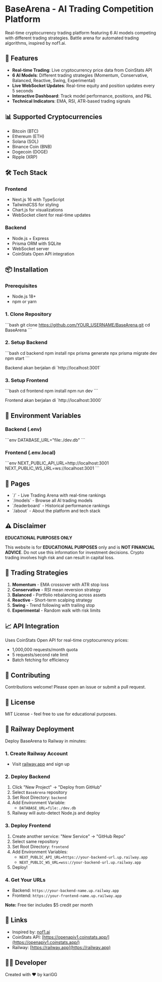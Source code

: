 # BaseArena - AI Trading Competition Platform

Real-time cryptocurrency trading platform featuring 6 AI models competing with different trading strategies. Battle arena for automated trading algorithms, inspired by nof1.ai.

## 🚀 Features

- **Real-time Trading**: Live cryptocurrency price data from CoinStats API
- **6 AI Models**: Different trading strategies (Momentum, Conservative, Balanced, Reactive, Swing, Experimental)
- **Live WebSocket Updates**: Real-time equity and position updates every 5 seconds
- **Interactive Dashboard**: Track model performance, positions, and P&L
- **Technical Indicators**: EMA, RSI, ATR-based trading signals

## 📊 Supported Cryptocurrencies

- Bitcoin (BTC)
- Ethereum (ETH)
- Solana (SOL)
- Binance Coin (BNB)
- Dogecoin (DOGE)
- Ripple (XRP)

## 🛠 Tech Stack

### Frontend
- Next.js 16 with TypeScript
- TailwindCSS for styling
- Chart.js for visualizations
- WebSocket client for real-time updates

### Backend
- Node.js + Express
- Prisma ORM with SQLite
- WebSocket server
- CoinStats Open API integration

## 📦 Installation

### Prerequisites
- Node.js 18+
- npm or yarn

### 1. Clone Repository
\`\`\`bash
git clone https://github.com/YOUR_USERNAME/BaseArena.git
cd BaseArena
\`\`\`

### 2. Setup Backend
\`\`\`bash
cd backend
npm install
npx prisma generate
npx prisma migrate dev
npm start
\`\`\`

Backend akan berjalan di \`http://localhost:3001\`

### 3. Setup Frontend
\`\`\`bash
cd frontend
npm install
npm run dev
\`\`\`

Frontend akan berjalan di \`http://localhost:3000\`

## 🔑 Environment Variables

### Backend (.env)
\`\`\`env
DATABASE_URL="file:./dev.db"
\`\`\`

### Frontend (.env.local)
\`\`\`env
NEXT_PUBLIC_API_URL=http://localhost:3001
NEXT_PUBLIC_WS_URL=ws://localhost:3001
\`\`\`

## 📱 Pages

- \`/\` - Live Trading Arena with real-time rankings
- \`/models\` - Browse all AI trading models
- \`/leaderboard\` - Historical performance rankings
- \`/about\` - About the platform and tech stack

## ⚠️ Disclaimer

**EDUCATIONAL PURPOSES ONLY**

This website is for **EDUCATIONAL PURPOSES** only and is **NOT FINANCIAL ADVICE**. Do not use this information for investment decisions. Crypto trading involves high risk and can result in capital loss.

## 🎯 Trading Strategies

1. **Momentum** - EMA crossover with ATR stop loss
2. **Conservative** - RSI mean reversion strategy
3. **Balanced** - Portfolio rebalancing across assets
4. **Reactive** - Short-term scalping strategy
5. **Swing** - Trend following with trailing stop
6. **Experimental** - Random walk with risk limits

## 📈 API Integration

Uses CoinStats Open API for real-time cryptocurrency prices:
- 1,000,000 requests/month quota
- 5 requests/second rate limit
- Batch fetching for efficiency

## 🤝 Contributing

Contributions welcome! Please open an issue or submit a pull request.

## 📄 License

MIT License - feel free to use for educational purposes.

## 🚀 Railway Deployment

Deploy BaseArena to Railway in minutes:

### 1. Create Railway Account
- Visit [railway.app](https://railway.app) and sign up

### 2. Deploy Backend
1. Click "New Project" → "Deploy from GitHub"
2. Select `BaseArena` repository
3. Set Root Directory: `backend`
4. Add Environment Variable:
   - `DATABASE_URL=file:./dev.db`
5. Railway will auto-detect Node.js and deploy

### 3. Deploy Frontend
1. Create another service: "New Service" → "GitHub Repo"
2. Select same repository
3. Set Root Directory: `frontend`
4. Add Environment Variables:
   - `NEXT_PUBLIC_API_URL=https://your-backend-url.up.railway.app`
   - `NEXT_PUBLIC_WS_URL=wss://your-backend-url.up.railway.app`
5. Deploy!

### 4. Get Your URLs
- Backend: `https://your-backend-name.up.railway.app`
- Frontend: `https://your-frontend-name.up.railway.app`

**Note:** Free tier includes $5 credit per month

## 🔗 Links

- Inspired by: [nof1.ai](https://nof1.ai)
- CoinStats API: [https://openapiv1.coinstats.app/](https://openapiv1.coinstats.app/)
- Railway: [https://railway.app](https://railway.app)

## 👨‍💻 Developer

Created with ❤️ by kariGG
